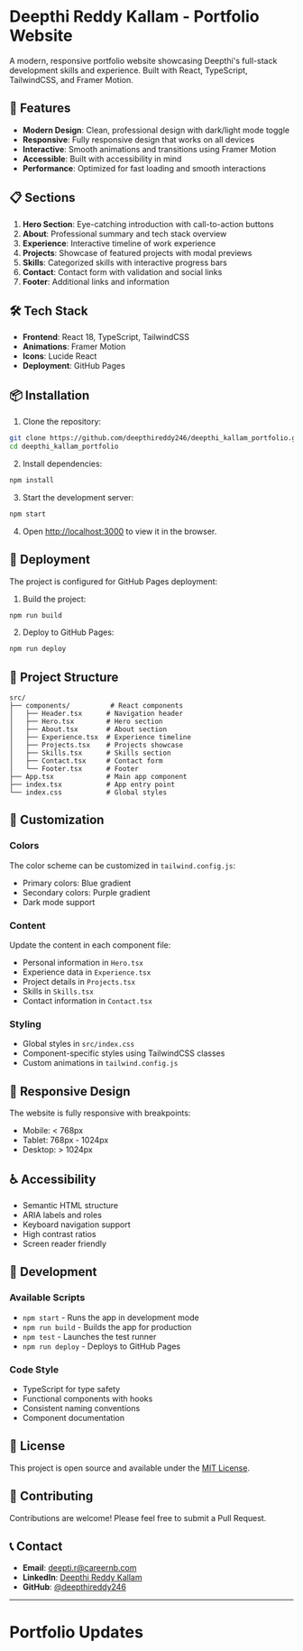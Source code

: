 # Deepthi Reddy Kallam - Portfolio Website

A modern, responsive portfolio website showcasing Deepthi's full-stack development skills and experience. Built with React, TypeScript, TailwindCSS, and Framer Motion.

## 🚀 Features

- **Modern Design**: Clean, professional design with dark/light mode toggle
- **Responsive**: Fully responsive design that works on all devices
- **Interactive**: Smooth animations and transitions using Framer Motion
- **Accessible**: Built with accessibility in mind
- **Performance**: Optimized for fast loading and smooth interactions

## 📋 Sections

1. **Hero Section**: Eye-catching introduction with call-to-action buttons
2. **About**: Professional summary and tech stack overview
3. **Experience**: Interactive timeline of work experience
4. **Projects**: Showcase of featured projects with modal previews
5. **Skills**: Categorized skills with interactive progress bars
6. **Contact**: Contact form with validation and social links
7. **Footer**: Additional links and information

## 🛠️ Tech Stack

- **Frontend**: React 18, TypeScript, TailwindCSS
- **Animations**: Framer Motion
- **Icons**: Lucide React
- **Deployment**: GitHub Pages

## 📦 Installation

1. Clone the repository:
```bash
git clone https://github.com/deepthireddy246/deepthi_kallam_portfolio.git
cd deepthi_kallam_portfolio
```

2. Install dependencies:
```bash
npm install
```

3. Start the development server:
```bash
npm start
```

4. Open [http://localhost:3000](http://localhost:3000) to view it in the browser.

## 🚀 Deployment

The project is configured for GitHub Pages deployment:

1. Build the project:
```bash
npm run build
```

2. Deploy to GitHub Pages:
```bash
npm run deploy
```

## 📁 Project Structure

```
src/
├── components/          # React components
│   ├── Header.tsx      # Navigation header
│   ├── Hero.tsx        # Hero section
│   ├── About.tsx       # About section
│   ├── Experience.tsx  # Experience timeline
│   ├── Projects.tsx    # Projects showcase
│   ├── Skills.tsx      # Skills section
│   ├── Contact.tsx     # Contact form
│   └── Footer.tsx      # Footer
├── App.tsx             # Main app component
├── index.tsx           # App entry point
└── index.css           # Global styles
```

## 🎨 Customization

### Colors
The color scheme can be customized in `tailwind.config.js`:
- Primary colors: Blue gradient
- Secondary colors: Purple gradient
- Dark mode support

### Content
Update the content in each component file:
- Personal information in `Hero.tsx`
- Experience data in `Experience.tsx`
- Project details in `Projects.tsx`
- Skills in `Skills.tsx`
- Contact information in `Contact.tsx`

### Styling
- Global styles in `src/index.css`
- Component-specific styles using TailwindCSS classes
- Custom animations in `tailwind.config.js`

## 📱 Responsive Design

The website is fully responsive with breakpoints:
- Mobile: < 768px
- Tablet: 768px - 1024px
- Desktop: > 1024px

## ♿ Accessibility

- Semantic HTML structure
- ARIA labels and roles
- Keyboard navigation support
- High contrast ratios
- Screen reader friendly

## 🔧 Development

### Available Scripts

- `npm start` - Runs the app in development mode
- `npm run build` - Builds the app for production
- `npm test` - Launches the test runner
- `npm run deploy` - Deploys to GitHub Pages

### Code Style

- TypeScript for type safety
- Functional components with hooks
- Consistent naming conventions
- Component documentation

## 📄 License

This project is open source and available under the [MIT License](LICENSE).

## 🤝 Contributing

Contributions are welcome! Please feel free to submit a Pull Request.

## 📞 Contact

- **Email**: deepti.r@careernb.com
- **LinkedIn**: [Deepthi Reddy Kallam](https://www.linkedin.com/in/deepthi-reddy-kallam-b8b213357/)
- **GitHub**: [@deepthireddy246](https://github.com/deepthireddy246)

---

# Portfolio Updates

